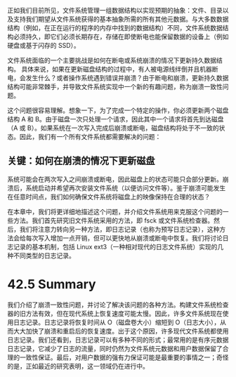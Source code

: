 正如我们目前所见，文件系统管理一组数据结构以实现预期的抽象：文件、目录以及支持我们期望从文件系统获得的基本抽象所需的所有其他元数据。与大多数数据结构（例如，在正在运行的程序的内存中找到的数据结构）不同，文件系统数据结构必须持久，即它们必须长期存在，存储在即使断电也能保留数据的设备上（例如硬盘或基于闪存的 SSD）。

文件系统面临的一个主要挑战是如何在断电或系统崩溃的情况下更新持久数据结构。
具体来说，如果在更新磁盘结构的过程中，有人被电源线绊倒并且机器断电，会发生什么？或者操作系统遇到错误并崩溃？由于断电和崩溃，更新持久数据结构可能非常棘手，并导致文件系统实现中一个新的有趣问题，称为崩溃一致性问题。

这个问题很容易理解。想象一下，为了完成一个特定的操作，你必须更新两个磁盘结构 A 和 B。由于磁盘一次只处理一个请求，因此其中一个请求将首先到达磁盘（A 或 B）。如果系统在一次写入完成后崩溃或断电，磁盘结构将处于不一致的状态。因此，我们有一个所有文件系统都需要解决的问题：

## 关键：如何在崩溃的情况下更新磁盘
系统可能会在两次写入之间崩溃或断电，因此磁盘上的状态可能只会部分更新。崩溃后，系统启动并希望再次安装文件系统（以便访问文件等）。鉴于崩溃可能发生在任意时间点，我们如何确保文件系统将磁盘上的映像保持在合理的状态？

在本章中，我们将更详细地描述这个问题，并介绍文件系统用来克服这个问题的一些方法。我们首先研究旧文件系统采用的方法，即 fsck 或文件系统检查器。然后，我们将注意力转向另一种方法，即日志记录（也称为预写日志记录），这种方法会给每次写入增加一点开销，但可以更快地从崩溃或断电中恢复。我们将讨论日志记录的基本机制，包括 Linux ext3（一种相对现代的日志文件系统）实现的几种不同类型的日志记录。

# 42.5 Summary
我们介绍了崩溃一致性问题，并讨论了解决该问题的各种方法。构建文件系统检查器的旧方法有效，但在现代系统上恢复速度可能太慢。因此，许多文件系统现在使用日志记录。日志记录将恢复时间从 O（磁盘卷大小）缩短到 O（日志大小），从而大大加快了崩溃和重启后的恢复速度。出于这个原因，许多现代文件系统都使用日志记录。我们还看到，日志记录可以有多种不同的形式；最常用的是有序元数据日志记录，它减少了日志的流量，同时仍然为文件系统元数据和用户数据保留了合理的一致性保证。最后，对用户数据的强有力保证可能是最重要的事情之一；奇怪的是，正如最近的研究表明，这一领域仍在进行中。


